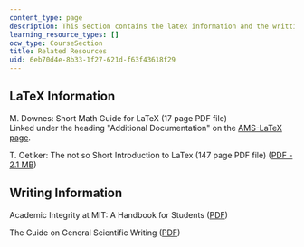 ```yaml
---
content_type: page
description: This section contains the latex information and the writting information.
learning_resource_types: []
ocw_type: CourseSection
title: Related Resources
uid: 6eb70d4e-8b33-1f27-621d-f63f43618f29
---
```


LaTeX Information
-----------------

M. Downes: Short Math Guide for LaTeX (17 page PDF file)  
Linked under the heading "Additional Documentation" on the [AMS-LaTeX page](http://www.ams.org/tex/amslatex.html).

T. Oetiker: The not so Short Introduction to LaTex (147 page PDF file) ([PDF - 2.1 MB](http://www.ctan.org/tex-archive/info/lshort/english/lshort.pdf))

Writing Information
-------------------

Academic Integrity at MIT: A Handbook for Students ([PDF](http://web.mit.edu/academicintegrity/handbook/handbook.pdf))

The Guide on General Scientific Writing ([PDF](https://www.potsdam.edu/sites/default/files/documents/support/tutoring/cwc/Guidelines-for-Scientific-Writing.pdf))